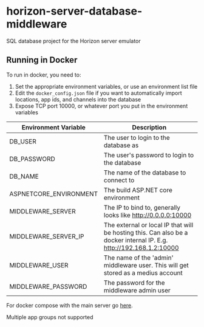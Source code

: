 # horizon-server-database-middleware
SQL database project for the Horizon server emulator

## Running in Docker
To run in docker, you need to:

1. Set the appropriate environment variables, or use an environment list file
2. Edit the `docker_config.json` file if you want to automatically import locations, app ids, and channels into the database
3. Expose TCP port 10000, or whatever port you put in the environment variables

| Environment Variable   | Description                                                                                                         |
|------------------------|---------------------------------------------------------------------------------------------------------------------|
| DB_USER                | The user to login to the database as                                                                                |
| DB_PASSWORD            | The user's password to login to the database                                                                        |
| DB_NAME                | The name of the database to connect to                                                                              |
| ASPNETCORE_ENVIRONMENT | The build ASP.NET core environment                                                                                  |
| MIDDLEWARE_SERVER      | The IP to bind to, generally looks like http://0.0.0.0:10000                                                        |
| MIDDLEWARE_SERVER_IP   | The external or local IP that will be hosting this. Can also be a docker internal IP. E.g. http://192.168.1.2:10000 |
| MIDDLEWARE_USER        | The name of the 'admin' middleware user. This will get stored as a medius account                                   |
| MIDDLEWARE_PASSWORD    | The password for the middleware admin user                                                                          |

For docker compose with the main server go [here](https://github.com/Horizon-Private-Server/horizon-server).

Multiple app groups not supported
